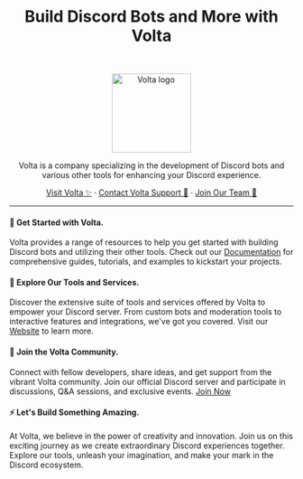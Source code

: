 <h1 align="center">Build Discord Bots and More with Volta</h1><br>

<p align="center">
  <a href="https://i.ibb.co/DMGbvfh/volta-icon.png">
    <img src="https://i.ibb.co/DMGbvfh/volta-icon.png" alt="Volta logo" height="140">
  </a>
</p>

<p align="center">
  Volta is a company specializing in the development of Discord bots and various other tools for enhancing your Discord experience.
</p>

<p align="center">
  <a href="https://volta.com">Visit Volta ✨</a>
  ·
  <a href="https://volta.com/support">Contact Volta Support 📧</a>
  ·
  <a href="https://volta.com/careers">Join Our Team 🚀</a>
</p>

----

#### 👋 Get Started with Volta.

Volta provides a range of resources to help you get started with building Discord bots and utilizing their other tools. Check out our [Documentation](https://volta.com/docs) for comprehensive guides, tutorials, and examples to kickstart your projects.

#### 🌟 Explore Our Tools and Services.

Discover the extensive suite of tools and services offered by Volta to empower your Discord server. From custom bots and moderation tools to interactive features and integrations, we've got you covered. Visit our [Website](https://volta.com) to learn more.

#### 💬 Join the Volta Community.

Connect with fellow developers, share ideas, and get support from the vibrant Volta community. Join our official Discord server and participate in discussions, Q&A sessions, and exclusive events. [Join Now](https://dsc.gg/volta)

#### ⚡️ Let's Build Something Amazing.

At Volta, we believe in the power of creativity and innovation. Join us on this exciting journey as we create extraordinary Discord experiences together. Explore our tools, unleash your imagination, and make your mark in the Discord ecosystem.
